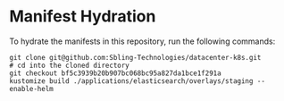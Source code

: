 # Manifest Hydration

To hydrate the manifests in this repository, run the following commands:

```shell
git clone git@github.com:Sbling-Technologies/datacenter-k8s.git
# cd into the cloned directory
git checkout bf5c3939b20b907bc068bc95a827da1bce1f291a
kustomize build ./applications/elasticsearch/overlays/staging --enable-helm
```
